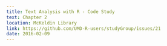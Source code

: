 ```yaml
---
title: Text Analysis with R - Code Study
text: Chapter 2
location: McKeldin Library 
link: https://github.com/UMD-R-users/studyGroup/issues/21
date: 2016-02-09
---
```

